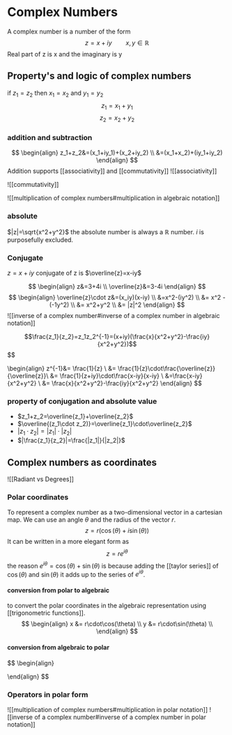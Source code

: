 # Complex Numbers
A complex number is a number of the form 
$$z=x+iy\qquad x,y \in \mathbb{R}$$
Real part of z is x and the imaginary is y
## Property's and logic of complex numbers
if $z_1=z_2$ then $x_1=x_2$ and $y_1=y_2$
$$ z_1=x_1+y_1 $$
$$z_2=x_2+y_2$$
### addition and subtraction
$$
\begin{align}
z_1+z_2&=(x_1+iy_1)+(x_2+iy_2) \\
&=(x_1+x_2)+(iy_1+iy_2) 
\end{align}
$$
Addition supports [[associativity]] and [[commutativity]]
![[associativity]]

![[commutativity]]



![[multiplication of complex numbers#multiplication in algebraic notation]]
### absolute
$|z|=\sqrt{x^2+y^2}$ 
the absolute number is always a $\mathbb{R}$ number. $i$ is purposefully excluded. 
### Conjugate
$z=x+iy$
conjugate of z is $\overline{z}=x-iy$ 

$$
\begin{align}
z&=3+4i \\
\overline{z}&=3-4i
\end{align}
$$
$$
\begin{align}
\overline{z}\cdot z&=(x_iy)(x-iy) \\
&=x^2-(iy^2) \\
&= x^2 - (-1y^2) \\
&= x^2+y^2 \\
&= |z|^2
\end{align}
$$
 ![[inverse of a complex number#inverse of a complex number in algebraic notation]]


$$\frac{z_1}{z_2}=z_1z_2^{-1}=(x+iy)(\frac{x}{x^2+y^2}-\frac{iy}{x^2+y^2})$$
$$

\begin{align}
z^{-1}&= \frac{1}{z} \\ 
&= \frac{1}{z}\cdot\frac{\overline{z}}{\overline{z}}\\
&= \frac{1}{z+iy}\cdot\frac{x-iy}{x-iy} \\
&=\frac{x-iy}{x^2+y^2} \\
&= \frac{x}{x^2+y^2}-\frac{iy}{x^2+y^2}
\end{align}
$$
### property of conjugation and absolute value
- $z_1+z_2=\overline{z_1}+\overline{z_2}$
- $\overline{(z_1\cdot z_2)}=\overline{z_1}\cdot\overline{z_2}$
- $|z_1\cdot z_2| = |z_1| \cdot |z_2|$
- $|\frac{z_1}{z_2}|=\frac{|z_1|}{|z_2|}$

## Complex numbers as coordinates 

![[Radiant vs Degrees]]

### Polar coordinates
To represent a complex number as a two-dimensional vector in a cartesian map.
We can use an angle $\theta$ and the radius of the vector $r$. 
$$z = r(\cos(\theta)+i\sin(\theta)) $$
It can be written in a more elegant form as
$$z=re^{i\theta}$$
the reason $e^{i\theta}=\cos(\theta)+\sin(\theta)$ is because adding the [[taylor series]] of $\cos(\theta)$ and $\sin(\theta)$ it adds up to the series of $e^{i\theta}$.
#### conversion from polar to algebraic
to convert the polar coordinates in the algebraic representation using [[trigonometric functions]]. 
$$
\begin{align}
x &= r\cdot\cos(\theta) \\
y &= r\cdot\sin(\theta) \\
\end{align}
$$
#### conversion from algebraic to polar
$$
\begin{align}

\end{align}
$$
### Operators in polar form
![[multiplication of complex numbers#multiplication in polar notation]]
![[inverse of a complex number#inverse of a complex number in polar notation]]
